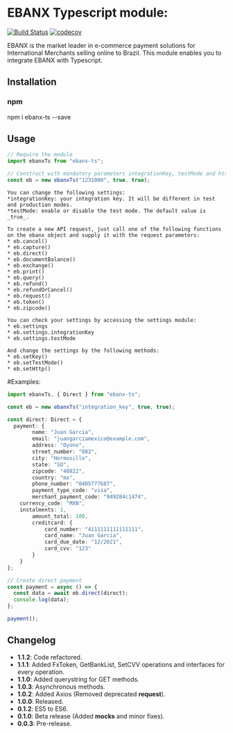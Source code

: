 # EBANX Typescript module:

[![Build Status](https://travis-ci.org/natanpires/ebanx_typescript.svg?branch=master)](https://travis-ci.org/natanpires/ebanx_typescript)
[![codecov](https://codecov.io/gh/natanpires/ebanx_typescript/branch/master/graph/badge.svg)](https://codecov.io/gh/natanpires/ebanx_typescript)

EBANX is the market leader in e-commerce payment solutions for International Merchants selling online to Brazil. This module enables you to integrate EBANX with Typescript.

## Installation

### npm

npm i ebanx-ts --save

## Usage

```Typescript
// Require the module
import ebanxTs from "ebanx-ts";

// Construct with mandatory parameters integrationKey, testMode and httpMode.
const eb = new ebanxTs("1231000", true, true);

```

    You can change the following settings:
    *integrationKey: your integration key. It will be different in test and production modes.
    *testMode: enable or disable the test mode. The default value is _true_.

    To create a new API request, just call one of the following functions
    on the ebanx object and supply it with the request parameters:
    * eb.cancel()
    * eb.capture()
    * eb.direct()
    * eb.documentBalance()
    * eb.exchange()
    * eb.print()
    * eb.query()
    * eb.refund()
    * eb.refundOrCancel()
    * eb.request()
    * eb.token()
    * eb.zipcode()

    You can check your settings by accessing the settings module:
    * eb.settings
    * eb.settings.integrationKey
    * eb.settings.testMode

    And change the settings by the following methods:
    * eb.setKey()
    * eb.setTestMode()
    * eb.setHttp()

#Examples:

```Typescript
import ebanxTs, { Direct } from "ebanx-ts";

const eb = new ebanxTs("integration_key", true, true);

const direct: Direct = {
  payment: {
		name: "Juan Garcia",
		email: "juangarciamexico@example.com",
		address: "Oyono",
		street_number: "882",
		city: "Hermosillo",
		state: "SO",
		zipcode: "48822",
		country: "mx",
		phone_number: "0405777687",
		payment_type_code: "visa",
		merchant_payment_code: "949284c1474",
    currency_code: "MXN",
    instalments: 1,
		amount_total: 100,
		creditcard: {
			card_number: "4111111111111111",
			card_name: "Juan Garcia",
			card_due_date: "12/2021",
			card_cvv: "123"
		}
	}
};

// Create direct payment
const payment = async () => {
  const data = await eb.direct(direct);
  console.log(data);
};

payment();

```

## Changelog

- **1.1.2**: Code refactored.
- **1.1.1**: Added FxToken, GetBankList, SetCVV operations and interfaces for every operation.
- **1.1.0**: Added querystring for GET methods.
- **1.0.3**: Asynchronous methods.
- **1.0.2**: Added Axios (Removed deprecated **request**).
- **1.0.0**: Released.
- **0.1.2**: ES5 to ES6.
- **0.1.0**: Beta release (Added **mocks** and minor fixes).
- **0.0.3**: Pre-release.

